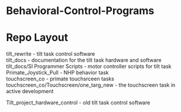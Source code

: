 # Behavioral-Control-Programs

# Repo Layout


tilt_rewrite - tilt task control software  
tilt_docs - documentation for the tilt task hardware and software  
tilt_docs/SI Programmer Scripts - motor controller scripts for tilt task  
Primate_Joystick_Pull - NHP behavior task  
touchscreen_co - primate touchsrceen tasks  
touchscreen_co/Touchscreen/one_targ_new - the touchscreen task in active development  

Tilt_project_hardware_control - old tilt task control software  
